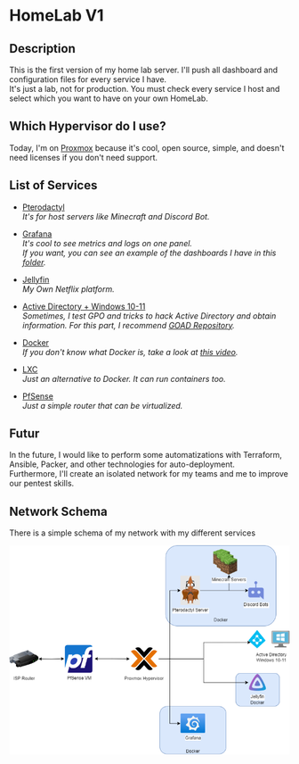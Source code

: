 # HomeLab V1

## Description 

This is the first version of my home lab server. I'll push all dashboard and configuration files for every service I have.\
It's just a lab, not for production. You must check every service I host and select which you want to have on your own HomeLab.

## Which Hypervisor do I use? 

Today, I'm on [Proxmox](https://www.proxmox.com/en/) because it's cool, open source, simple, and doesn't need licenses if you don't need support.

## List of Services 

- [Pterodactyl](https://pterodactyl.io/)\
*It's for host servers like Minecraft and Discord Bot.*

- [Grafana](https://grafana.com/)\
*It's cool to see metrics and logs on one panel.*\
*If you want, you can see an example of the dashboards I have in this [folder](https://github.com/DrTableBasse/HomeLabV1/tree/master/Grafana/Dashboard).*

- [Jellyfin](https://jellyfin.org/)\
*My Own Netflix platform.*

- [Active Directory + Windows 10-11](https://learn.microsoft.com/en-us/windows-server/identity/ad-ds/get-started/virtual-dc/active-directory-domain-services-overview)\
*Sometimes, I test GPO and tricks to hack Active Directory and obtain information. For this part, I recommend [GOAD Repository](https://github.com/Orange-Cyberdefense/GOAD).*

- [Docker](https://www.docker.com/)\
*If you don't know what Docker is, take a look at [this video](https://www.youtube.com/watch?v=_dfLOzuIg2o).*

- [LXC](https://linuxcontainers.org/)\
*Just an alternative to Docker. It can run containers too.*

- [PfSense](https://www.pfsense.org/)\
*Just a simple router that can be virtualized.*

## Futur
In the future, I would like to perform some automatizations with Terraform, Ansible, Packer, and other technologies for auto-deployment.\
Furthermore, I'll create an isolated network for my teams and me to improve our pentest skills.


## Network Schema

There is a simple schema of my network with my different services

<img  src="src\img\Network.png"/>
